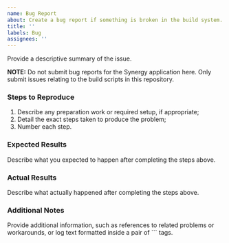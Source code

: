 ```yaml
---
name: Bug Report
about: Create a bug report if something is broken in the build system.
title: ''
labels: Bug
assignees: ''
---
```


Provide a descriptive summary of the issue.

**NOTE:** Do not submit bug reports for the Synergy application here. Only submit issues relating to the build scripts in this repository.

### Steps to Reproduce

1. Describe any preparation work or required setup, if appropriate;
2. Detail the exact steps taken to produce the problem;
3. Number each step.

### Expected Results

Describe what you expected to happen after completing the steps above.

### Actual Results

Describe what actually happened after completing the steps above.

### Additional Notes

Provide additional information, such as references to related problems or workarounds, or log text formatted inside a pair of \`\`\` tags.
